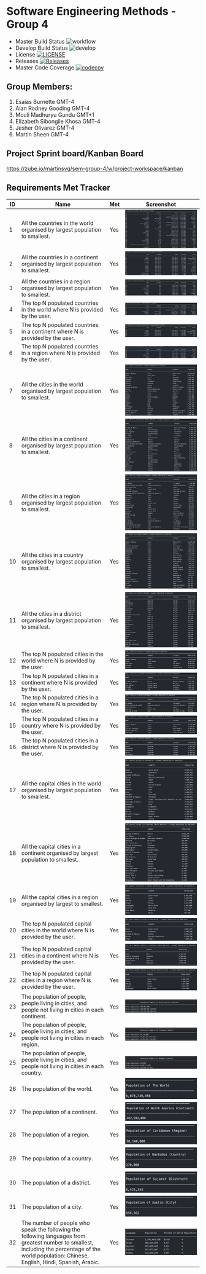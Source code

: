 # Software Engineering Methods - Group 4

- Master Build Status ![workflow](https://github.com/MartinSVG/SEM-Group-4/actions/workflows/main.yml/badge.svg)
- Develop Build Status ![develop](https://img.shields.io/github/actions/workflow/status/MartinSVG/SEM-Group-4/main.yml?branch=develop)
- License [![LICENSE](https://img.shields.io/github/license/MartinSVG/SEM-Group-4.svg?style=flat-square)](https://github.com/MartinSVG/SEM-Group-4/blob/master/LICENSE)
- Releases [![Releases](https://img.shields.io/github/release/MartinSVG/SEM-Group-4/all.svg?style=flat-square)](https://github.comMartinSVG/SEM-Group-4/releases)
- Master Code Coverage [![codecov](https://codecov.io/gh/MartinSVG/SEM-Group-4/branch/master/graph/badge.svg?token=XH7XNEQ3RJ)](https://codecov.io/gh/MartinSVG/SEM-Group-4)


## Group Members:
1. Esaias Burnette              GMT-4
2. Alan Rodney Gooding          GMT-4
3. Mouli Madhuryu Gundu         GMT+1
4. Elizabeth Sibongile Khosa    GMT-4
5. Jesher Olivarez              GMT-4
6. Martin Sheen                 GMT-4

## Project Sprint board/Kanban Board 
https://zube.io/martinsvg/sem-group-4/w/project-workspace/kanban

## Requirements Met Tracker

| ID    | Name | Met  | Screenshot |
|-------|------|------|------------|
| 1     | All the countries in the world organised by largest population to smallest. | Yes | ![All Countries Population](/SEM%20Screenshots/Screenshot%202023-04-25%20at%208.30.27%20PM.png) |
| 2     | All the countries in a continent organised by largest population to smallest. | Yes | ![Country Population by Continent](/SEM%20Screenshots/Screenshot%202023-04-25%20at%208.30.49%20PM.png)  |
| 3     | All the countries in a region organised by largest population to smallest. | Yes | ![countriesbyregion](/SEM%20Screenshots/Screenshot%202023-04-25%20at%208.31.04%20PM.png) |
| 4     | The top N populated countries in the world where N is provided by the user.| Yes | ![topNCountries](/SEM%20Screenshots/Screenshot%202023-04-25%20at%208.31.23%20PM.png) |
| 5     | The top N populated countries in a continent where N is provided by the user.| Yes | ![topNcountriesbycontinent](/SEM%20Screenshots/Screenshot%202023-04-25%20at%208.31.33%20PM.png) |
| 6     | The top N populated countries in a region where N is provided by the user. | Yes | ![topNCountriesbyRegion](/SEM%20Screenshots/Screenshot%202023-04-25%20at%208.31.49%20PM.png) |
| 7     | All the cities in the world organised by largest population to smallest. | Yes | ![allcities](/SEM%20Screenshots/Screenshot%202023-04-25%20at%208.32.44%20PM.png)|
| 8     | All the cities in a continent organised by largest population to smallest. | Yes | ![citiesbycontinent](/SEM%20Screenshots/Screenshot%202023-04-25%20at%208.33.42%20PM.png) |
| 9     | All the cities in a region organised by largest population to smallest. | Yes | ![citiesbyregion](/SEM%20Screenshots/Screenshot%202023-04-25%20at%208.34.08%20PM.png)|
| 10    | All the cities in a country organised by largest population to smallest. | Yes | ![citiesbycountry](/SEM%20Screenshots/Screenshot%202023-04-25%20at%208.34.24%20PM.png)|
| 11    | All the cities in a district organised by largest population to smallest. | Yes |![citiesbydistrict](/SEM%20Screenshots/Screenshot%202023-04-25%20at%208.34.42%20PM.png)|
| 12    | The top N populated cities in the world where N is provided by the user. | Yes | ![topNcities](/SEM%20Screenshots/Screenshot%202023-04-25%20at%208.34.54%20PM.png)|
| 13    | The top N populated cities in a continent where N is provided by the user. | Yes | ![topncitiesbycontinent](/SEM%20Screenshots/Screenshot%202023-04-25%20at%208.35.16%20PM.png)|
| 14    | The top N populated cities in a region where N is provided by the user. | Yes |![topNcitiesbyregion](/SEM%20Screenshots/Screenshot%202023-04-25%20at%208.38.53%20PM.png)|
| 15    | The top N populated cities in a country where N is provided by the user. | Yes | ![topncitiesbycountry](/SEM%20Screenshots/Screenshot%202023-04-25%20at%208.39.44%20PM.png)|
| 16    | The top N populated cities in a district where N is provided by the user. | Yes | ![topncitiesbydistrict](/SEM%20Screenshots/Screenshot%202023-04-25%20at%208.39.54%20PM.png)|
| 17    | All the capital cities in the world organised by largest population to smallest. | Yes | ![allcapitalcities](/SEM%20Screenshots/Screenshot%202023-04-25%20at%208.40.09%20PM.png)|
| 18    | All the capital cities in a continent organised by largest population to smallest. | Yes | ![captitalcitiesbycontinent](/SEM%20Screenshots/Screenshot%202023-04-25%20at%208.40.32%20PM.png)|
| 19    | All the capital cities in a region organised by largest to smallest. | Yes | ![capitalcitesbyregion](/SEM%20Screenshots/Screenshot%202023-04-25%20at%208.40.45%20PM.png)|
| 20    | The top N populated capital cities in the world where N is provided by the user. | Yes | ![topncapitalcities](/SEM%20Screenshots/Screenshot%202023-04-25%20at%208.42.50%20PM.png)|
| 21    | The top N populated capital cities in a continent where N is provided by the user. | Yes | ![topncapitalbycontinent](/SEM%20Screenshots/Screenshot%202023-04-25%20at%208.42.59%20PM.png)|
| 22    | The top N populated capital cities in a region where N is provided by the user. | Yes | ![topncapitalbyregion](/SEM%20Screenshots/Screenshot%202023-04-25%20at%208.43.08%20PM.png) |
| 23    | The population of people, people living in cities, and people not living in cities in each continent. | Yes| ![citydwellersbycontinent](/SEM%20Screenshots/Screenshot%202023-04-27%20at%2010.32.51%20AM.png) |
| 24    | The population of people, people living in cities, and people not living in cities in each region. | Yes | ![citydwellersregion](/SEM%20Screenshots/Screenshot%202023-04-27%20at%2010.33.02%20AM.png) |
| 25    | The population of people, people living in cities, and people not living in cities in each country. | Yes | ![citydwellerscountry](/SEM%20Screenshots/Screenshot%202023-04-27%20at%2010.33.13%20AM.png) |
| 26    | The population of the world. | Yes | ![worldpopulation](/SEM%20Screenshots/Screenshot%202023-04-25%20at%208.43.28%20PM.png)
| 27    | The population of a continent. | Yes | ![continentpopulation](/SEM%20Screenshots/Screenshot%202023-04-25%20at%208.43.36%20PM.png)
| 28    | The population of a region. | Yes | ![regionpopulation](/SEM%20Screenshots/Screenshot%202023-04-25%20at%208.43.44%20PM.png)
| 29    | The population of a country. | Yes | ![countrypopulation](/SEM%20Screenshots/Screenshot%202023-04-25%20at%208.43.54%20PM.png)
| 30    | The population of a district. | Yes | ![districtpopulation](/SEM%20Screenshots/Screenshot%202023-04-25%20at%208.44.02%20PM.png)
| 31    | The population of a city. | Yes | ![citypopulation](/SEM%20Screenshots/Screenshot%202023-04-25%20at%208.44.10%20PM.png)
| 32    | The number of people who speak the following the following languages from greatest number to smallest, including the percentage of the world population: Chinese, English, Hindi, Spanish, Arabic. | Yes | ![languages](/SEM%20Screenshots/Screenshot%202023-04-27%20at%2010.05.22%20AM.png)

